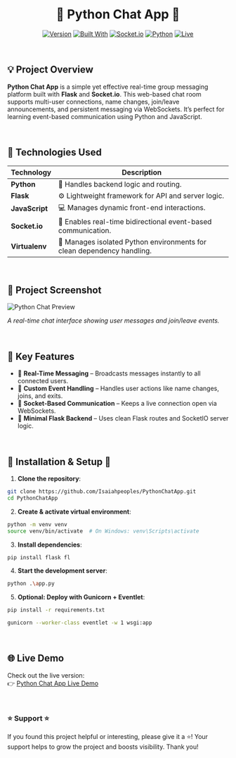 <div align="center" id="toc">
  <ul style="list-style: none">
	<summary>
  	<h1>💬 Python Chat App 💬</h1>
	</summary>
  </ul>
</div>

<div align="center">

[![Version](https://img.shields.io/badge/version-2.0.0-purple.svg)](https://github.com/Isaiahpeoples/PythonChatApp)
[![Built With](https://img.shields.io/badge/Built_with-Flask-purple)](https://flask.palletsprojects.com/)
[![Socket.io](https://img.shields.io/badge/Socket.io-Enabled-purple)](https://socket.io/)
[![Python](https://img.shields.io/badge/Python-3.11+-purple.svg)](https://www.python.org/)
[![Live](https://img.shields.io/badge/Live-Preview-brightgreen)](https://pythonchatapp-production.up.railway.app/)

</div>
<br/>

## 💡 Project Overview

**Python Chat App** is a simple yet effective real-time group messaging platform built with **Flask** and **Socket.io**. This web-based chat room supports multi-user connections, name changes, join/leave announcements, and persistent messaging via WebSockets. It’s perfect for learning event-based communication using Python and JavaScript.

<br/>

## 🚀 Technologies Used

| Technology 	| Description                                                          	|
|----------------|--------------------------------------------------------------------------|
| **Python** 	| 🐍 Handles backend logic and routing.                                	|
| **Flask**  	| ⚙️ Lightweight framework for API and server logic.                    	|
| **JavaScript** | 💻 Manages dynamic front-end interactions.                           	|
| **Socket.io**  | 🔁 Enables real-time bidirectional event-based communication.        	|
| **Virtualenv** | 🧪 Manages isolated Python environments for clean dependency handling.   |

<br/>

## 📸 Project Screenshot

![Python Chat Preview](https://online-project-images.s3.us-east-2.amazonaws.com/pythonchatapp/PythonChatApp-2.png)

*A real-time chat interface showing user messages and join/leave events.*

<br/>

## 📑 Key Features

- 📢 **Real-Time Messaging** – Broadcasts messages instantly to all connected users.
- 🧠 **Custom Event Handling** – Handles user actions like name changes, joins, and exits.
- 🔌 **Socket-Based Communication** – Keeps a live connection open via WebSockets.
- 🔧 **Minimal Flask Backend** – Uses clean Flask routes and SocketIO server logic.

<br/>

## 🔧 Installation & Setup 🔧

1. **Clone the repository**:
```bash
git clone https://github.com/Isaiahpeoples/PythonChatApp.git
cd PythonChatApp
```

2. **Create & activate virtual environment**:
```bash
python -m venv venv
source venv/bin/activate  # On Windows: venv\Scripts\activate
```

3. **Install dependencies**:
```bash
pip install flask fl
```

4. **Start the development server**:
```bash
python .\app.py
```

5. **Optional: Deploy with Gunicorn + Eventlet**:
```bash
pip install -r requirements.txt

gunicorn --worker-class eventlet -w 1 wsgi:app
```

<br/>

## 🌐 Live Demo

Check out the live version:  
👉 [Python Chat App Live Demo](https://pythonchatapp-production.up.railway.app/)

<br/>

### ⭐️ Support ⭐️
If you found this project helpful or interesting, please give it a ⭐️! Your support helps to grow the project and boosts visibility. Thank you!
